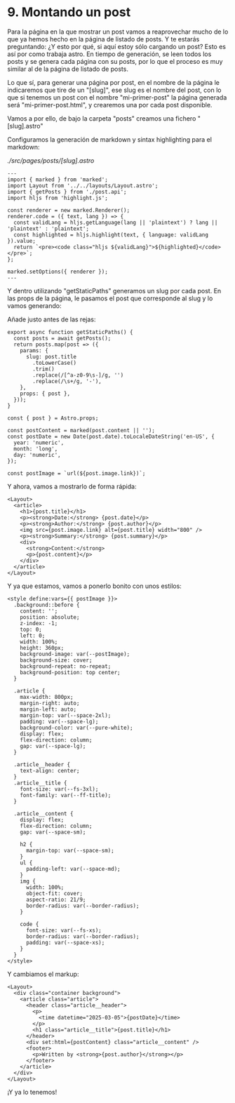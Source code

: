 # 9. Montando un post

Para la página en la que mostrar un post vamos a reaprovechar mucho de lo que ya hemos hecho en la página de listado de posts. Y te estarás preguntando: ¿Y esto por qué, si aquí estoy sólo cargando un post? Esto es así por como trabaja astro. En tiempo de generación, se leen todos los posts y se genera cada página con su posts, por lo que el proceso es muy similar al de la página de listado de posts.

Lo que sí, para generar una página por post, en el nombre de la página le indicaremos que tire de un "[slug]", ese slug es el nombre del post, con lo que si tenemos un post con el nombre "mi-primer-post" la página generada será "mi-primer-post.html", y crearemos una por cada post disponible.

Vamos a por ello, de bajo la carpeta "posts" creamos una fichero "[slug].astro"

Configuramos la generación de markdown y sintax highlighting para el markdown:

_./src/pages/posts/[slug].astro_

```astro
---
import { marked } from 'marked';
import Layout from '../../layouts/Layout.astro';
import { getPosts } from './post.api';
import hljs from 'highlight.js';

const renderer = new marked.Renderer();
renderer.code = ({ text, lang }) => {
  const validLang = hljs.getLanguage(lang || 'plaintext') ? lang || 'plaintext' : 'plaintext';
  const highlighted = hljs.highlight(text, { language: validLang }).value;
  return `<pre><code class="hljs ${validLang}">${highlighted}</code></pre>`;
};

marked.setOptions({ renderer });
---
```

Y dentro utilizando "getStaticPaths" generamos un slug por cada post. En las props de la página, le pasamos el post que corresponde al slug y lo vamos generando:

Añade justo antes de las rejas:

```astro
export async function getStaticPaths() {
  const posts = await getPosts();
  return posts.map(post => ({
    params: {
      slug: post.title
        .toLowerCase()
        .trim()
        .replace(/[^a-z0-9\s-]/g, '')
        .replace(/\s+/g, '-'),
    },
    props: { post },
  }));
}

const { post } = Astro.props;

const postContent = marked(post.content || '');
const postDate = new Date(post.date).toLocaleDateString('en-US', {
  year: 'numeric',
  month: 'long',
  day: 'numeric',
});

const postImage = `url(${post.image.link})`;
```

Y ahora, vamos a mostrarlo de forma rápida:

```astro
<Layout>
  <article>
    <h1>{post.title}</h1>
    <p><strong>Date:</strong> {post.date}</p>
    <p><strong>Author:</strong> {post.author}</p>
    <img src={post.image.link} alt={post.title} width="800" />
    <p><strong>Summary:</strong> {post.summary}</p>
    <div>
      <strong>Content:</strong>
      <p>{post.content}</p>
    </div>
  </article>
</Layout>
```

Y ya que estamos, vamos a ponerlo bonito con unos estilos:

```astro
<style define:vars={{ postImage }}>
  .background::before {
    content: '';
    position: absolute;
    z-index: -1;
    top: 0;
    left: 0;
    width: 100%;
    height: 360px;
    background-image: var(--postImage);
    background-size: cover;
    background-repeat: no-repeat;
    background-position: top center;
  }

  .article {
    max-width: 800px;
    margin-right: auto;
    margin-left: auto;
    margin-top: var(--space-2xl);
    padding: var(--space-lg);
    background-color: var(--pure-white);
    display: flex;
    flex-direction: column;
    gap: var(--space-lg);
  }

  .article__header {
    text-align: center;
  }
  .article__title {
    font-size: var(--fs-3xl);
    font-family: var(--ff-title);
  }

  .article__content {
    display: flex;
    flex-direction: column;
    gap: var(--space-sm);

    h2 {
      margin-top: var(--space-sm);
    }
    ul {
      padding-left: var(--space-md);
    }
    img {
      width: 100%;
      object-fit: cover;
      aspect-ratio: 21/9;
      border-radius: var(--border-radius);
    }

    code {
      font-size: var(--fs-xs);
      border-radius: var(--border-radius);
      padding: var(--space-xs);
    }
  }
</style>
```

Y cambiamos el markup:

```astro
<Layout>
  <div class="container background">
    <article class="article">
      <header class="article__header">
        <p>
          <time datetime="2025-03-05">{postDate}</time>
        </p>
        <h1 class="article__title">{post.title}</h1>
      </header>
      <div set:html={postContent} class="article__content" />
      <footer>
        <p>Written by <strong>{post.author}</strong></p>
      </footer>
    </article>
  </div>
</Layout>
```

¡Y ya lo tenemos!
